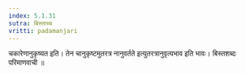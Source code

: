 ```yaml
---
index: 5.1.31
sutra: बिस्ताच्च
vritti: padamanjari
---
```


 चकारेणानुकृष्यत इति। तेन चानुकृष्टमुतरत्र नानुवर्तते इत्युतरत्रानुवृत्यभाव इति भावः। बिस्तशब्दः परिमाणवाची ॥